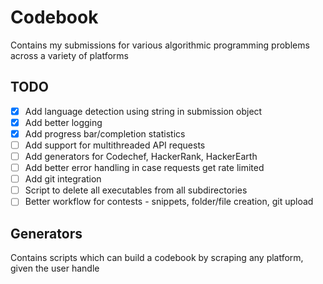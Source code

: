 # Codebook

Contains my submissions for various algorithmic programming problems across a
variety of platforms

## TODO

- [x] Add language detection using string in submission object
- [x] Add better logging
- [x] Add progress bar/completion statistics
- [ ] Add support for multithreaded API requests
- [ ] Add generators for Codechef, HackerRank, HackerEarth
- [ ] Add better error handling in case requests get rate limited
- [ ] Add git integration
- [ ] Script to delete all executables from all subdirectories
- [ ] Better workflow for contests - snippets, folder/file creation, git upload

## Generators

Contains scripts which can build a codebook by scraping any platform, given the
user handle